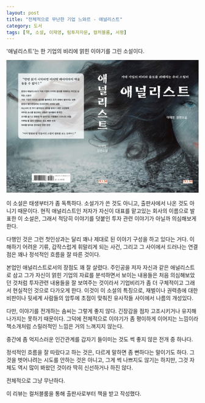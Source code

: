 ```yaml
---
layout: post
title: "전체적으로 무난한 기업 느와르 - 애널리스트"
category: 도서
tags: [책, 소설, 이재영, 림투자자문, 컬처블룸, 서평]
---
```


'애널리스트'는
한 기업의 비리에 얽힌 이야기를 그린 소설이다.

![표지](/images/book/analyst-book-w640.jpg)

이 소설은 태생부터가 좀 독특하다.
소설가가 쓴 것도 아니고, 출판사에서 나온 것도 아니기 때문이다.
현직 애널리스트인 저자가
자신이 대표를 맡고있는 회사의 이름으로 발표한 이 소설은,
그래서 적당히 이야기를 덧붙인 투자 관련 이야기가 아닐까 의심해보게 한다.

다행인 것은 그런 첫인상과는 달리
꽤나 제대로 된 이야기 구성을 하고 있다는 거다.
이해하기 어려운 기류,
갑작스럽게 휘말리게 되는 사건,
그리고 그 사이에서 드러나는 연결점은
꽤나 정석적인 흐름을 잘 따른 것이다.

본업인 애널리스트로서의 장점도 꽤 잘 살렸다.
주인공을 저자 자신과 같은 애널리스트로 삼고
그가 자신이 얽힌 기업의 자료를 분석하면서 보이는 내용들은
처음 의심해보았던 것처럼 투자관련 내용들을 잘 보여주는 것이라서
기업비리가 좀 더 구체적이고 그래서 현실적인 것으로 다가오게 한다.
이것이 이 소설의 특징으로,
재벌이나 권력층에 대한 비판이나 뒷세계 사람들의 암투에 초점이 맞춰진 유사작들 사이에서
나름의 개성있다.

다만, 이야기를 전개하는 솜씨는 그렇게 좋지 않다.
긴장감을 점차 고조시키거나 유지해 나가지는 못하기 때문이다.
그덕에 전체적으로 이야기가 좀 평이하게 이어지는 느낌이라
책소개처럼 스릴러적인 느낌은 거의 느껴지지 않는다.

중간에 좀 억지스러운 인간관계를 갑자기 들이미는 것도
썩 좋지 않은 전개 중 하나다.

정석적인 흐름을 잘 따랐다고 하는 것은,
다르게 말하면 좀 뻔하다는 말이기도 하다.
그것을 벗어나려는 시도를 안하는 것은 아니고, 그게 썩 나쁘지도 않기는 하지만,
그것 자체도 역시 많이 봐왔던 것이라 딱히 신선하거나 하진 않다.

전체적으로 그냥 무난하다.



<div class="im im-info">
이 리뷰는 컬처블룸을 통해 출판사로부터 책을 받고 작성했다.
</div>
